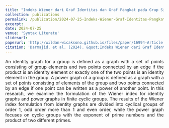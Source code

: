 ```yaml
---
title: "Indeks Wiener dari Graf Identitas dan Graf Pangkat pada Grup Siklis Berhingga"
collection: publications
permalink: /publication/2024-07-25-Indeks-Wiener-Graf-Identitas-Pangkat-Siklis-Berhingga-No-7
excerpt: 
date: 2024-07-25
venue: 'Syntax Literate'
slidesurl: 
paperurl: 'http://wildan-wicaksono.github.io/files/paper/16994-Article Text-59366-1-10-20240725.pdf'
citation: 'Darmajid, et al. (2024). &quot;Indeks Wiener dari Graf Identitas dan Graf Pangkat pada Grup Siklis Berhingga.&quot; <i>Syntax Literate</i>. 9(7).'
---
```


<p align="justify"> An identity graph for a group is defined as a graph with a set of points consisting of group elements and two points connected by an edge if the product is an identity element or exactly one of the two points is an identity element in the group. A power graph of a group is defined as a graph with a set of points consisting of elements of the group and two points connected by an edge if one point can be written as a power of another point. In this research, we examine the formulation of the Wiener index for identity graphs and power graphs in finite cyclic groups. The results of the Wiener index formulation from identity graphs are divided into cyclical groups of order 1, odd order more than 1 and even order, while the power graph focuses on cyclic groups with the exponent of prime numbers and the product of two different primes. </p>
